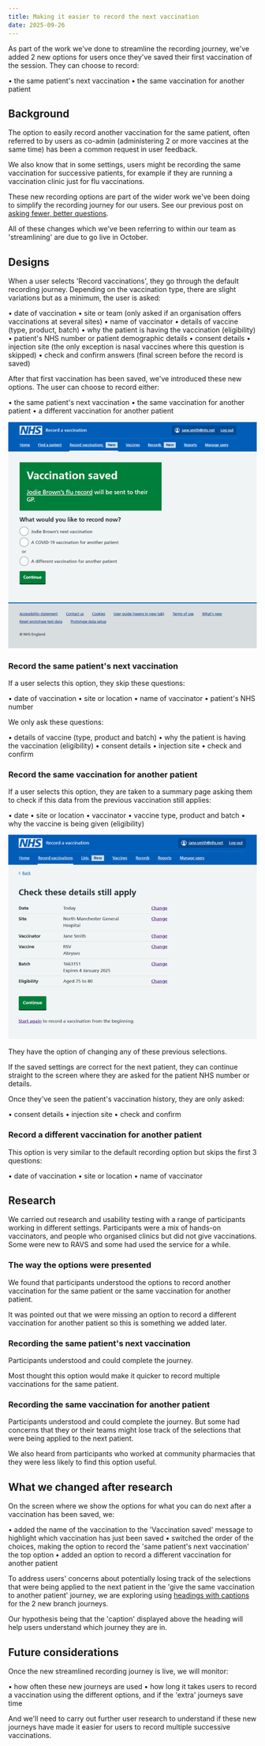 ```yaml
---
title: Making it easier to record the next vaccination
date: 2025-09-26
---
```

As part of the work we've done to streamline the recording journey, we've added 2 new options for users once they've saved their first vaccination of the session. They can choose to record:

•	the same patient's next vaccination
•	the same vaccination for another patient

## Background

The option to easily record another vaccination for the same patient, often referred to by users as co-admin (administering 2 or more vaccines at the same time) has been a common request in user feedback.

We also know that in some settings, users might be recording the same vaccination for  successive patients, for example if they are running a vaccination clinic just for flu vaccinations.

These new recording options are part of the wider work we've been doing to simplify the recording journey for our users. See our previous post on [asking fewer, better questions](https://design-history.prevention-services.nhs.uk/record-a-vaccination/2025/03/asking-fewer-better-questions/).


All of these changes which we've been referring to within our team as 'streamlining' are due to go live in October.

## Designs

When a user selects 'Record vaccinations', they go through the default recording journey. Depending on the vaccination type, there are slight variations but as a minimum, the user is asked:

•	date of vaccination
•	site or team (only asked if an organisation offers vaccinations at several sites)
•	name of vaccinator
•	details of vaccine (type, product, batch)
•	why the patient is having the vaccination (eligibility)
•	patient's NHS number or patient demographic details 
•	consent details
•	injection site (the only exception is nasal vaccines where this question is skipped)
•	check and confirm answers (final screen before the record is saved)

After that first vaccination has been saved, we've introduced these new options. The user can choose to record either:

•	the same patient's next vaccination
•	the same vaccination for another patient
•	a different vaccination for another patient

![Vaccination saved screen showing options for recording the next vaccination](next-vaccination-options.png)

### Record the same patient's next vaccination

If a user selects this option, they skip these questions:

•	date of vaccination
•	site or location 
•	name of vaccinator
•	patient's NHS number 

We only ask these questions:

•	details of vaccine (type, product and batch) 
•	why the patient is having the vaccination (eligibility)
•	consent details
•	injection site 
•	check and confirm 

### Record the same vaccination for another patient

If a user selects this option, they are taken to a summary page asking them to check if this data from the previous vaccination still applies: 

•	date
•	site or location
•	vaccinator
•	vaccine type, product and batch
•	why the vaccine is being given (eligibility)

![Check these details still apply screen](check-details-still-apply.png)

They have the option of changing any of these previous selections. 

If the saved settings are correct for the next patient, they can continue straight to the screen where they are asked for the patient NHS number or details.

Once they've seen the patient's vaccination history, they are only asked:

•	consent details
•	injection site 
•	check and confirm

### Record a different vaccination for another patient

This option is very similar to the default recording option but skips the first 3 questions:

•	date of vaccination
•	site or location 
•	name of vaccinator 

## Research 

We carried out research and usability testing with a range of participants working in different settings. Participants were a mix of hands-on vaccinators, and people who organised clinics but did not give vaccinations. Some were new to RAVS and some had used the service for a while.

### The way the options were presented

We found that participants understood the options to record another vaccination for the same patient or the same vaccination for another patient. 

It was pointed out that we were missing an option to record a different vaccination for another patient so this is something we added later.

### Recording the same patient's next vaccination 

Participants understood and could complete the journey. 

Most thought this option would make it quicker to record multiple vaccinations for the same patient.

### Recording the same vaccination for another patient

Participants understood and could complete the journey. But some had concerns that they or their teams might lose track of the selections that were being applied to the next patient. 

We also heard from participants who worked at community pharmacies that they were less likely to find this option useful. 

## What we changed after research

On the screen where we show the options for what you can do next after a vaccination has been saved, we:

•	added the name of the vaccination to the 'Vaccination saved' message to highlight which vaccination has just been saved 
•	switched the order of the choices, making the option to record the 'same patient's next vaccination' the top option 
•	added an option to record a different vaccination for another patient 

To address users' concerns about potentially losing track of the selections that were being applied to the next patient in the 'give the same vaccination to another patient' journey, we are exploring using [headings with captions]( https://service-manual.nhs.uk/design-system/styles/typography) for the 2 new branch journeys. 

Our hypothesis being that the 'caption' displayed above the heading will help users understand which journey they are in.

## Future considerations

Once the new streamlined recording journey is live, we will monitor:

•	how often these new journeys are used
•	how long it takes users to record a vaccination using the different options, and if the 'extra' journeys save time

And we'll need to carry out further user research to understand if these new journeys have made it easier for users to record multiple successive vaccinations. 

